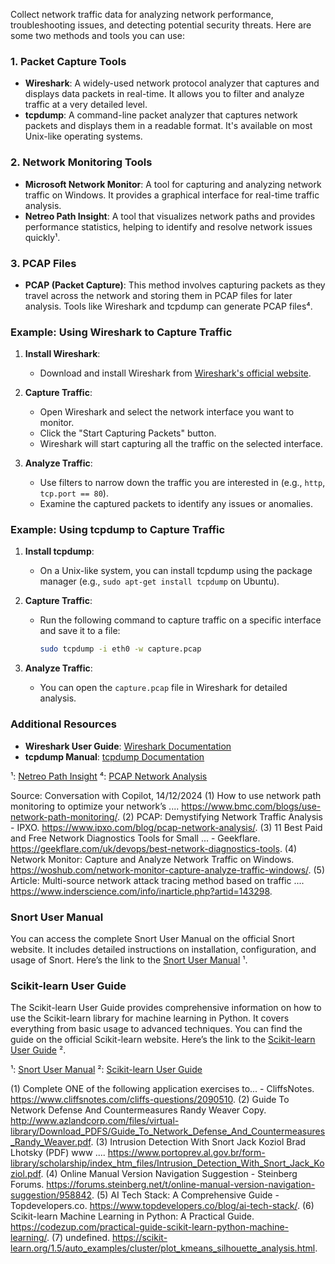 Collect network traffic data for analyzing network performance, troubleshooting issues, and detecting potential security threats. Here are some two methods and tools you can use:

### 1. **Packet Capture Tools**
- **Wireshark**: A widely-used network protocol analyzer that captures and displays data packets in real-time. It allows you to filter and analyze traffic at a very detailed level.
- **tcpdump**: A command-line packet analyzer that captures network packets and displays them in a readable format. It's available on most Unix-like operating systems.

### 2. **Network Monitoring Tools**
- **Microsoft Network Monitor**: A tool for capturing and analyzing network traffic on Windows. It provides a graphical interface for real-time traffic analysis.
- **Netreo Path Insight**: A tool that visualizes network paths and provides performance statistics, helping to identify and resolve network issues quickly¹.

### 3. **PCAP Files**
- **PCAP (Packet Capture)**: This method involves capturing packets as they travel across the network and storing them in PCAP files for later analysis. Tools like Wireshark and tcpdump can generate PCAP files⁴.

### Example: Using Wireshark to Capture Traffic
1. **Install Wireshark**:
   - Download and install Wireshark from [Wireshark's official website](https://www.wireshark.org/).

2. **Capture Traffic**:
   - Open Wireshark and select the network interface you want to monitor.
   - Click the "Start Capturing Packets" button.
   - Wireshark will start capturing all the traffic on the selected interface.

3. **Analyze Traffic**:
   - Use filters to narrow down the traffic you are interested in (e.g., `http`, `tcp.port == 80`).
   - Examine the captured packets to identify any issues or anomalies.

### Example: Using tcpdump to Capture Traffic
1. **Install tcpdump**:
   - On a Unix-like system, you can install tcpdump using the package manager (e.g., `sudo apt-get install tcpdump` on Ubuntu).

2. **Capture Traffic**:
   - Run the following command to capture traffic on a specific interface and save it to a file:
     ```bash
     sudo tcpdump -i eth0 -w capture.pcap
     ```

3. **Analyze Traffic**:
   - You can open the `capture.pcap` file in Wireshark for detailed analysis.

### Additional Resources
- **Wireshark User Guide**: [Wireshark Documentation](https://www.wireshark.org/docs/)
- **tcpdump Manual**: [tcpdump Documentation](https://www.tcpdump.org/manpages/tcpdump.1.html)

¹: [Netreo Path Insight](https://www.bmc.com/blogs/use-network-path-monitoring/)
⁴: [PCAP Network Analysis](https://www.ipxo.com/blog/pcap-network-analysis/)

Source: Conversation with Copilot, 14/12/2024
(1) How to use network path monitoring to optimize your network’s .... https://www.bmc.com/blogs/use-network-path-monitoring/.
(2) PCAP: Demystifying Network Traffic Analysis - IPXO. https://www.ipxo.com/blog/pcap-network-analysis/.
(3) 11 Best Paid and Free Network Diagnostics Tools for Small ... - Geekflare. https://geekflare.com/uk/devops/best-network-diagnostics-tools.
(4) Network Monitor: Capture and Analyze Network Traffic on Windows. https://woshub.com/network-monitor-capture-analyze-traffic-windows/.
(5) Article: Multi-source network attack tracing method based on traffic .... https://www.inderscience.com/info/inarticle.php?artid=143298.




### Snort User Manual
You can access the complete Snort User Manual on the official Snort website. It includes detailed instructions on installation, configuration, and usage of Snort. Here’s the link to the [Snort User Manual](https://www.snort.org/documents) ¹.

### Scikit-learn User Guide
The Scikit-learn User Guide provides comprehensive information on how to use the Scikit-learn library for machine learning in Python. It covers everything from basic usage to advanced techniques. You can find the guide on the official Scikit-learn website. Here’s the link to the [Scikit-learn User Guide](https://scikit-learn.org/stable/user_guide.html) ².

¹: [Snort User Manual](https://www.snort.org/documents)
²: [Scikit-learn User Guide](https://scikit-learn.org/stable/user_guide.html)


(1) Complete ONE of the following application exercises to... - CliffsNotes. https://www.cliffsnotes.com/cliffs-questions/2090510.
(2) Guide To Network Defense And Countermeasures Randy Weaver Copy. http://www.azlandcorp.com/files/virtual-library/Download_PDFS/Guide_To_Network_Defense_And_Countermeasures_Randy_Weaver.pdf.
(3) Intrusion Detection With Snort Jack Koziol Brad Lhotsky (PDF) www .... https://www.portoprev.al.gov.br/form-library/scholarship/index_htm_files/Intrusion_Detection_With_Snort_Jack_Koziol.pdf.
(4) Online Manual Version Navigation Suggestion - Steinberg Forums. https://forums.steinberg.net/t/online-manual-version-navigation-suggestion/958842.
(5) AI Tech Stack: A Comprehensive Guide - Topdevelopers.co. https://www.topdevelopers.co/blog/ai-tech-stack/.
(6) Scikit-learn Machine Learning in Python: A Practical Guide. https://codezup.com/practical-guide-scikit-learn-python-machine-learning/.
(7) undefined. https://scikit-learn.org/1.5/auto_examples/cluster/plot_kmeans_silhouette_analysis.html.
